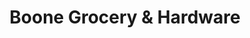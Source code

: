 ---
title: "Boone Grocery & Hardware"
url: /boone/boone-grocery-und-hardware/
shop: Lebensmittel
---